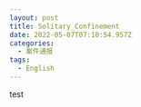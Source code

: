 ```yaml
---
layout: post
title: Solitary_Confinement
date: 2022-05-07T07:10:54.957Z
categories:
  - 案件通报
tags:
  - English
---
```

test